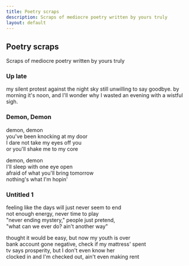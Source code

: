 ```yaml
---
title: Poetry scraps
description: Scraps of mediocre poetry written by yours truly
layout: default
---
```

## Poetry scraps
<p class="lead">Scraps of mediocre poetry written by yours truly</p>

### Up late
my silent protest against the night sky
still unwilling to say goodbye.
by morning it's noon, and I'll wonder why
I wasted an evening with a wistful sigh.

### Demon, Demon
demon, demon  
you've been knocking at my door  
I dare not take my eyes off you  
or you'll shake me to my core

demon, demon  
I'll sleep with one eye open  
afraid of what you'll bring tomorrow  
nothing's what I'm hopin'

### Untitled 1
feeling like the days will just never seem to end  
not enough energy, never time to play  
"never ending mystery," people just pretend,  
"what can we ever do? ain't another way"

thought it would be easy, but now my youth is over  
bank account gone negative, check if my mattress' spent  
tv says prosperity, but I don't even know her  
clocked in and I'm checked out, ain't even making rent